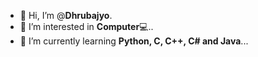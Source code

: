 - 👋 Hi, I’m @**Dhrubajyo**.
- 👀 I’m interested in **Computer**💻..
- 🌱 I’m currently learning **Python, C, C++, C# and Java**...
<!-- 💞️ I’m looking to collaborate on ...
- 📫 How to reach me ...
--->

<!---
Dhrubajyo/Dhrubajyo is a ✨ special ✨ repository because its `README.md` (this file) appears on your GitHub profile.
You can click the Preview link to take a look at your changes.
--->
